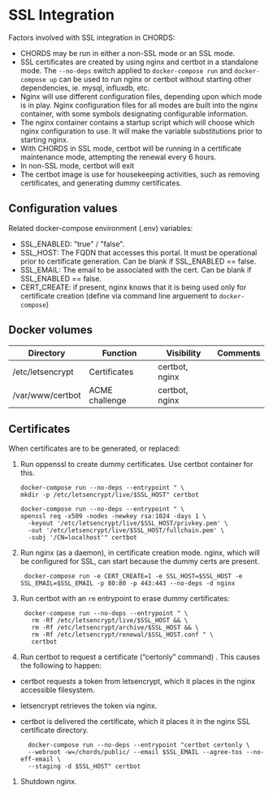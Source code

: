 # SSL Integration
Factors involved with SSL integration in CHORDS:

* CHORDS may be run in either a non-SSL mode or an SSL mode.
* SSL certificates are created by using nginx and certbot in a standalone mode.
  The ``--no-deps`` switch applied to ``docker-compose run``
  and ``docker-compose up`` can be used to run nginx or certbot
  without starting other dependencies, ie. mysql, influxdb, etc.
* Nginx will use different configuration files, depending upon
  which mode is in play. Nginx configuration files for all
  modes are built into the nginx container, with some symbols
  designating configurable information.
* The nginx container contains a startup script which will choose which
  nginx configuration to use. It will make the variable substitutions
  prior to starting nginx.
* With CHORDS in SSL mode, certbot will be running in a certificate
  maintenance mode, attempting the renewal every 6 hours.
* In non-SSL mode, certbot will exit
* The certbot image is use for housekeeping activities,
  such as removing certificates, and generating dummy certificates.

## Configuration values

Related docker-compose environment (.env) variables:
  - SSL_ENABLED: "true" / "false".
  - SSL_HOST: The FQDN that accesses this portal. It must be
    operational prior to certificate generation. Can be blank if
    SSL_ENABLED == false.
  - SSL_EMAIL: The email to be associated with the cert. Can be blank
    if SSL_ENABLED == false.
  - CERT_CREATE: if present, nginx knows that it is being used
    only for certificate creation (define via command line
    arguement to ``docker-compose``)

## Docker volumes

| Directory        | Function          | Visibility | Comments |
|------------------|-------------------|------------|----------|
| /etc/letsencrypt | Certificates      |certbot, nginx| |
| /var/www/certbot | ACME challenge    |certbot, nginx| |

## Certificates

When certificates are to be generated, or replaced:

1.	Run oppenssl to create dummy certificates. Use certbot container for this.

        docker-compose run --no-deps --entrypoint " \
        mkdir -p /etc/letsencrypt/live/$SSL_HOST" certbot

        docker-compose run --no-deps --entrypoint " \
        openssl req -x509 -nodes -newkey rsa:1024 -days 1 \
          -keyout '/etc/letsencrypt/live/$SSL_HOST/privkey.pem' \
          -out '/etc/letsencrypt/live/$SSL_HOST/fullchain.pem' \
          -subj '/CN=localhost'" certbot

1. Run nginx (as a daemon), in certificate creation mode. 
   nginx, which will be configured for SSL, can start because the 
   dummy certs are present.

        docker-compose run -e CERT_CREATE=1 -e SSL_HOST=$SSL_HOST -e SSL_EMAIL=$SSL_EMAIL -p 80:80 -p 443:443 --no-deps -d nginx

1. Run certbot with an ``rm`` entrypoint to erase dummy certificates:

        docker-compose run --no-deps --entrypoint " \
          rm -Rf /etc/letsencrypt/live/$SSL_HOST && \
          rm -Rf /etc/letsencrypt/archive/$SSL_HOST && \
          rm -Rf /etc/letsencrypt/renewal/$SSL_HOST.conf " \
          certbot

1.	Run certbot to request a certificate (“certonly” command) . This causes the following to happen:
- certbot requests a token from letsencrypt, which it places in the nginx accessible filesystem.
- letsencrypt retrieves the token via nginx.
- certbot is delivered the certificate, which it places it in the nginx SSL certificate directory.

        docker-compose run --no-deps --entrypoint "certbot certonly \
        --webroot -w=/chords/public/ --email $SSL_EMAIL --agree-tos --no-eff-email \
        --staging -d $SSL_HOST" certbot

1.	Shutdown nginx. 
